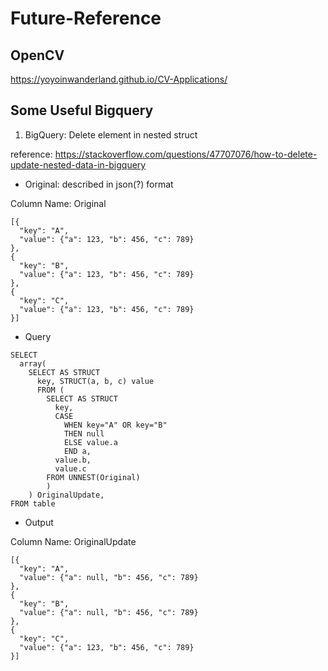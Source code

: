 # Future-Reference

##  OpenCV
https://yoyoinwanderland.github.io/CV-Applications/

## Some Useful Bigquery
1. BigQuery: Delete element in nested struct

reference: https://stackoverflow.com/questions/47707076/how-to-delete-update-nested-data-in-bigquery

- Original: described in json(?) format

Column Name: Original
```
[{
  "key": "A",
  "value": {"a": 123, "b": 456, "c": 789}
},
{
  "key": "B",
  "value": {"a": 123, "b": 456, "c": 789}
},
{
  "key": "C",
  "value": {"a": 123, "b": 456, "c": 789}
}]
```
- Query
```
SELECT 
  array(
    SELECT AS STRUCT
      key, STRUCT(a, b, c) value
      FROM (
        SELECT AS STRUCT
          key,
          CASE 
            WHEN key="A" OR key="B"
            THEN null
            ELSE value.a 
            END a,
          value.b,
          value.c
        FROM UNNEST(Original)
        )
    ) OriginalUpdate,
FROM table
```
- Output

Column Name: OriginalUpdate
```
[{
  "key": "A",
  "value": {"a": null, "b": 456, "c": 789}
},
{
  "key": "B",
  "value": {"a": null, "b": 456, "c": 789}
},
{
  "key": "C",
  "value": {"a": 123, "b": 456, "c": 789}
}]
```
